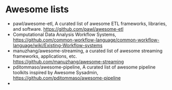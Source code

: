 # Awesome lists

- pawl/awesome-etl, A curated list of awesome ETL frameworks, libraries, and software. https://github.com/pawl/awesome-etl
- Computational Data Analysis Workflow Systems, https://github.com/common-workflow-language/common-workflow-language/wiki/Existing-Workflow-systems
- manuzhang/awesome-streaming, a curated list of awesome streaming frameworks, applications, etc. https://github.com/manuzhang/awesome-streaming
- pditommaso/awesome-pipeline, A curated list of awesome pipeline toolkits inspired by Awesome Sysadmin, https://github.com/pditommaso/awesome-pipeline
- 